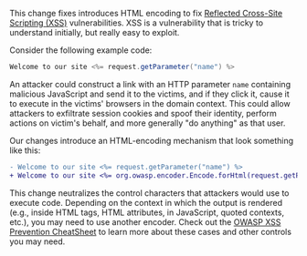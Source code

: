 This change fixes introduces HTML encoding to fix [Reflected Cross-Site Scripting (XSS)](https://portswigger.net/web-security/cross-site-scripting) vulnerabilities. XSS is a vulnerability that is tricky to understand initially, but really easy to exploit.

Consider the following example code:

```java
Welcome to our site <%= request.getParameter("name") %>
```

An attacker could construct a link with an HTTP parameter `name` containing malicious JavaScript and send it to the victims, and if they click it, cause it to execute in the victims' browsers in the domain context. This could allow attackers to exfiltrate session cookies and spoof their identity, perform actions on victim's behalf, and more generally "do anything" as that user.

Our changes introduce an HTML-encoding mechanism that look something like this:

```diff
- Welcome to our site <%= request.getParameter("name") %>
+ Welcome to our site <%= org.owasp.encoder.Encode.forHtml(request.getParameter("name")) %>
```

This change neutralizes the control characters that attackers would use to execute code. Depending on the context in which the output is rendered (e.g., inside HTML tags, HTML attributes, in JavaScript, quoted contexts, etc.), you may need to use another encoder. Check out the [OWASP XSS Prevention CheatSheet](https://cheatsheetseries.owasp.org/cheatsheets/Cross_Site_Scripting_Prevention_Cheat_Sheet.html) to learn more about these cases and other controls you may need.
